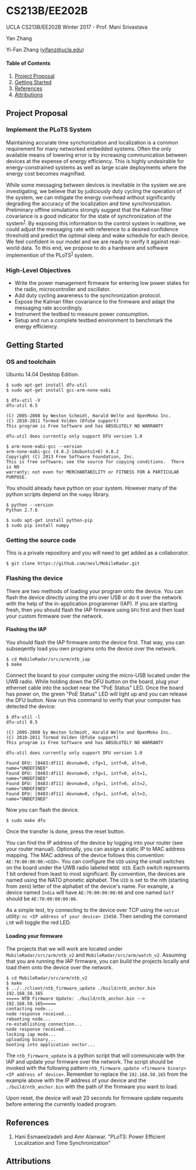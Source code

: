 # CS213B/EE202B
UCLA CS213B/EE202B Winter 2017 - Prof. Mani Srivastava

Yan Zhang

Yi-Fan Zhang (yifanz@ucla.edu)

#### Table of Contents

1. [Project Proposal](#project-proposal)
2. [Getting Started](#getting-started)
3. [References](#references)
4. [Attributions](#attributions)

## Project Proposal

### Implement the PLoTS System

Maintaining accurate time synchonization and localization is a common requirement for many networked embedded systems.
Often the only available means of lowering error is by increasing communication between devices at the expense of energy efficiency.
This is highly undesirable for energy-constrained systems as well as large scale deployments where the energy cost becomes magnified.

While some messaging between devices is inevitable in the system we are investigating, we believe that by judiciously duty cycling the operation of the system, we can mitigate the energy overhead without significantly degrading the accuracy of the localization and time synchronization.
Preliminary offline simulations strongly suggest that the Kalman filter covariance is a good indicator for the state of synchronization of the system<sup>[1](#ref1)</sup>.
By exposing this information to the control system in realtime, we could adjust the messaging rate with reference to a desired confidence threshold and predict the optimal sleep and wake schedule for each device.
We feel confident in our model and we are ready to verify it against real-world data.
To this end, we propose to do a hardware and software implemention of the PLoTS<sup>[1](#ref1)</sup> system.

### High-Level Objectives

* Write the power management firmware for entering low power states for the radio, microcontroller and oscillator.
* Add duty cycling awareness to the synchronization protocol.
* Expose the Kalman filter covariance to the firmware and adapt the messaging rate accordingly.
* Instrument the testbed to measure power consumption.
* Setup and run a complete testbed environment to benchmark the energy efficiency.

## Getting Started

### OS and toolchain

Ubuntu 14.04 Desktop Edition.

```
$ sudo apt-get install dfu-util
$ sudo apt-get install gcc-arm-none-eabi

$ dfu-util -V
dfu-util 0.5

(C) 2005-2008 by Weston Schmidt, Harald Welte and OpenMoko Inc.
(C) 2010-2011 Tormod Volden (DfuSe support)
This program is Free Software and has ABSOLUTELY NO WARRANTY

dfu-util does currently only support DFU version 1.0

$ arm-none-eabi-gcc --version
arm-none-eabi-gcc (4.8.2-14ubuntu1+6) 4.8.2
Copyright (C) 2013 Free Software Foundation, Inc.
This is free software; see the source for copying conditions.  There is NO
warranty; not even for MERCHANTABILITY or FITNESS FOR A PARTICULAR PURPOSE.

```

You should already have python on your system. However many of the python scripts depend on the `numpy` library.

```
$ python --version
Python 2.7.6

$ sudo apt-get install python-pip
$ sudo pip install numpy
```

### Getting the source code

This is a private repository and you will need to get added as a collaborator.

```
$ git clone https://github.com/nesl/MobileRadar.git
```

### Flashing the device

There are two methods of loading your program onto the device. You can flash the device directly using the `DFU` over USB or do it over the network with the help of the in-application programmer (IAP). If you are starting fresh, then you should flash the IAP firmware using `DFU` first and then load your custom firmware over the network.

#### Flashing the IAP

You should flash the IAP firmware onto the device first. That way, you can subseqently load you own programs onto the device over the network.

```
$ cd MobileRadar/src/arm/ntb_iap
$ make
```

Connect the board to your computer using the micro-USB located under the UWB radio.
While holding down the DFU button on the board, plug your ethernet cable into the socket near the "PoE Status" LED.
Once the board has power on, the green "PoE Status" LED will light up and you can release the DFU button. Now run this command to verify that your computer has detected the device:

```
$ dfu-util -l
dfu-util 0.5

(C) 2005-2008 by Weston Schmidt, Harald Welte and OpenMoko Inc.
(C) 2010-2011 Tormod Volden (DfuSe support)
This program is Free Software and has ABSOLUTELY NO WARRANTY

dfu-util does currently only support DFU version 1.0

Found DFU: [0483:df11] devnum=0, cfg=1, intf=0, alt=0, name="UNDEFINED"
Found DFU: [0483:df11] devnum=0, cfg=1, intf=0, alt=1, name="UNDEFINED"
Found DFU: [0483:df11] devnum=0, cfg=1, intf=0, alt=2, name="UNDEFINED"
Found DFU: [0483:df11] devnum=0, cfg=1, intf=0, alt=3, name="UNDEFINED"
```

Now you can flash the device.

```
$ sudo make dfu
```

Once the transfer is done, press the reset button.

You can find the IP address of the device by logging into your router (see your router manual).
Optionally, you can assign a static IP to MAC address mapping.
The MAC address of the device follows this convention: `AE:70:00:00:00:<UID>`.
You can configure the `UID` using the small switches on the board under the UWB radio labeled `NODE UID`.
Each switch represents 1 bit ordered from least to most significant.
By convention, the devices are named using the NATO phonetic alphabet.
The `UID` is set to the nth (starting from zero) letter of the alphabet of the device's name.
For example, a device named `India` will have `AE:70:00:00:00:08` and one named `Golf` should be `AE:70:00:00:00:06`.

As a simple test, try connecting to the device over TCP using the `netcat` utility: `nc <IP address of your device> 23458`. Then sending the command `LtR` will toggle the red LED.

#### Loading your firmware

The projects that we will work are located under `MobileRadar/src/arm/ntb_v2` and `MobileRadar/src/arm/watch_v2`.
Assuming that you are running the IAP firmware, you can build the projects locally and load them onto the device over the network.

```
$ cd MobileRadar/src/arm/ntb_v2
$ make
$ ../../client/ntb_firmware_update ./build/ntb_anchor.bin 192.168.50.165
===== NTB Firmware Update: ./build/ntb_anchor.bin --> 192.168.50.165=====
contacting node...
node response received...
rebooting node...
re-establishing connection...
node response received...
locking iap mode...
uploading binary...
booting into application sector...
```

The `ntb_firmware_update` is a python script that will communicate with the IAP and update your firmware over the network.
The script should be invoked with the following pattern `ntb_firmware_update <firmware binary> <IP address of device>`.
Remember to replace the `192.168.50.165` from the example above with the IP address of your device and the `./build/ntb_anchor.bin` with the path of the firmware you want to load.

Upon reset, the device will wait 20 seconds for firmware update requests before entering the currently loaded program.

## References

1. Hani Esmaeelzadeh and Amr Alanwar. "PLoTS: Power Efficient Localization and Time Synchronization" <a name="ref1"></a>

## Attributions
